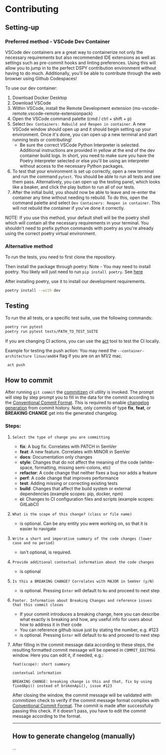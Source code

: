 # Contributing

## Setting-up

### Preferred method - VSCode Dev Container

VSCode dev containers are a great way to containerize not only the necessary requirements but also recommended IDE extensions as well as settings such as pre-commit hooks and linting preferences. Using this will allow you to jump in to the perfect DSPY contribution environment without having to do much. Additionally, you'll be able to contribute through the web browser using Github Codespaces!

To use our dev container:

1. Download Docker Desktop
2. Download VSCode
3. Within VSCode, install the Remote Development extension (ms-vscode-remote.vscode-remote-extensionpack)
4. Open the VSCode command palette (cmd / ctrl + shift + p)
5. Select `Dev Containers: Rebuild and Reopen in container`. A new VSCode window should open up and it should begin setting up your environment. Once it's done, you can open up a new terminal and start running tests or contributing!
   - Be sure the correct VSCode Python Interpreter is selected. Additional instructions are provided in yellow at the end of the dev container build logs. In short, you need to make sure you have the Poetry interpreter selected or else you'll be using an interpreter without access to the necessary Python packages.
6. To test that your environment is set up correctly, open a new terminal and run the command `pytest`. You should be able to run all tests and see them pass. Alternatively, you can open up the testing panel, which looks like a beaker, and click the play button to run all of our tests.
7. After the initial build, you should now be able to leave and re-enter the container any time without needing to rebuild. To do this, open the command palette and select `Dev Containers: Reopen in container`. This will not rebuild the container if you've done it correctly.

NOTE: If you use this method, your default shell will be the poetry shell which will contain all the necessary requirements in your terminal. You shouldn't need to prefix python commands with poetry as you're already using the correct poetry virtual environment.

### Alternative method

To run the tests, you need to first clone the repository.

Then install the package through poetry:
Note - You may need to install poetry. You likely will just need to run `pip install poetry`. See [here](https://python-poetry.org/docs/#installing-with-the-official-installer)

After installing poetry, use it to install our development requirements.

```bash
poetry install --with dev
```

## Testing

To run the all tests, or a specific test suite, use the following commands:

```bash
poetry run pytest
poetry run pytest tests/PATH_TO_TEST_SUITE
```

If you are changing CI actions, you can use the [act](https://nektosact.com/introduction.html) tool to test the CI locally.

Example for testing the push action:
You may need the `--container-architecture linux/amd64` flag if you are on an M1/2 mac.

```bash
 act push
```

## How to commit

After running `git commit` the [commitizen](https://commitizen-tools.github.io/commitizen/) cli utility is invoked. The prompt will step by step prompt you to fill in the data for the commit according to the [Conventional Commit Format](https://www.conventionalcommits.org/en/v1.0.0/). This is required to enable [changelog generation](https://commitizen-tools.github.io/commitizen/commands/changelog/) from commit history. Note, only commits of type **fix**, **feat**, or **BREAKING CHANGE** get into the generated changelog.

### Steps:

1. `Select the type of change you are committing`

   - **fix**: A bug fix. Correlates with PATCH in SemVer
   - **feat**: A new feature. Correlates with MINOR in SemVer
   - **docs**: Documentation only changes
   - **style**: Changes that do not affect the meaning of the code (white-space, formatting, missing semi-colons, etc)
   - **refactor**: A code change that neither fixes a bug nor adds a feature
   - **perf**: A code change that improves performance
   - **test**: Adding missing or correcting existing tests
   - **build**: Changes that affect the build system or external dependencies (example scopes: pip, docker, npm)
   - **ci**: Changes to CI configuration files and scripts (example scopes: GitLabCI)

2. `What is the scope of this change? (class or file name)`

   - is optional. Can be any entity you were working on, so that it is easier to navigate

3. `Write a short and imperative summary of the code changes (lower case and no period)`
   - isn't optional, is required.
4. `Provide additional contextual information about the code changes`
   - is optional
5. `Is this a BREAKING CHANGE? Correlates with MAJOR in SemVer (y/N)`
   - is optional. Pressing `Enter` will default to `No` and proceed to next step
6. `Footer. Information about Breaking Changes and reference issues that this commit closes`

   - If your commit introduces a breaking change, here you can describe what exactly is breaking and how, any useful info for users about how to address it in their code
   - You can reference github issue just by stating the number, e.g. #123
   - is optional. Pressing `Enter` will default to `No` and proceed to next step

7. After filling in the commit message data according to these steps, the resulting formatted commit message will be opened in `COMMIT_EDITMSG` window. Here you can edit it, if needed, e.g.:

   ```
   feat(scope): short summary

   contextual information

   BREAKING CHANGE: breaking change is this and that, fix by using fixedApi() instead of brokenApi(), issue #123
   ```

   After closing the window, the commit message will be validated with commitizen check to verify if the commit message format complies with [Conventional Commit Format](https://www.conventionalcommits.org/en/v1.0.0/). The commit is made after successfully passing this check. If it doesn't pass, you have to edit the commit message according to the format.

   ***

   ## How to generate changelog (manually)

   ...
